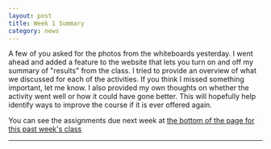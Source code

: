 ```yaml
---
layout: post
title: Week 1 Summary
category: news
---
```


A few of you asked for the photos from the whiteboards yesterday. I went ahead and added a feature to the website that lets you turn on and off my summary of "results" from the class. I tried to provide an overview of what we discussed for each of the activities. If you think I missed something important, let me know. I also provided my own thoughts on whether the activity went well or how it could have gone better. This will hopefully help identify ways to improve the course if it is ever offered again.
 
You can see the assignments due next week at [the bottom of the page for this past week's class]({{site.baseurl}}/classes/week1#next_week)

---
